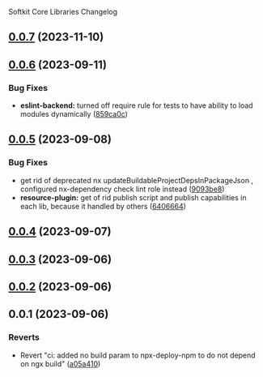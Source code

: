 Softkit Core Libraries Changelog
## [0.0.7](https://github.com/softkitit/softkit-core/compare/eslint-backend-0.0.6...eslint-backend-0.0.7) (2023-11-10)

## [0.0.6](https://github.com/saas-buildkit/saas-buildkit-core/compare/eslint-backend-0.0.5...eslint-backend-0.0.6) (2023-09-11)


### Bug Fixes

* **eslint-backend:** turned off require rule for tests to have ability to load modules dynamically ([859ca0c](https://github.com/saas-buildkit/saas-buildkit-core/commit/859ca0c2172757ec99a949b6b824ccd07eb161de))

## [0.0.5](https://github.com/saas-buildkit/saas-buildkit-core/compare/eslint-backend-0.0.4...eslint-backend-0.0.5) (2023-09-08)


### Bug Fixes

* get rid of deprecated nx updateBuildableProjectDepsInPackageJson , configured nx-dependency check lint role instead ([9093be8](https://github.com/saas-buildkit/saas-buildkit-core/commit/9093be892fd5f71629a6c22388e12432dacefdec))
* **resource-plugin:** get of rid publish script and publish capabilities in each lib, because it handled by others ([6406664](https://github.com/saas-buildkit/saas-buildkit-core/commit/64066640d13cfc6bf4e16055349265015d7bcd12))

## [0.0.4](https://github.com/saas-buildkit/saas-buildkit-core/compare/eslint-backend-0.0.3...eslint-backend-0.0.4) (2023-09-07)

## [0.0.3](https://github.com/saas-buildkit/saas-buildkit-core/compare/eslint-backend-0.0.2...eslint-backend-0.0.3) (2023-09-06)

## [0.0.2](https://github.com/saas-buildkit/saas-buildkit-core/compare/eslint-backend-0.0.1...eslint-backend-0.0.2) (2023-09-06)

## 0.0.1 (2023-09-06)


### Reverts

* Revert "ci: added no build param to npx-deploy-npm to do not depend on ngx build" ([a05a410](https://github.com/saas-buildkit/saas-buildkit-core/commit/a05a41073965039dd9656840a80144dcd6b4e180))
